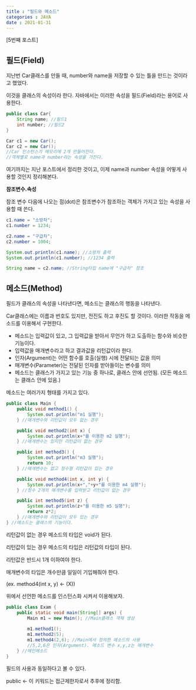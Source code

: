 ```yaml
---
title : "필드와 메소드"
categories : JAVA
date : 2021-01-31
---
```


[5번째 포스트]

## 필드(Field)

지난번 Car클래스를 만들 때, number와 name을 저장할 수 있는 틀을 만드는 것이라고 했었다. 

이것을 클래스의 속성이라 한다. 자바에서는 이러한 속성을 필드(Field)라는 용어로 사용한다.

```java
public class Car{
    String name; //필드1
    int number; //필드2
}
```

```java
Car c1 = new Car();
Car c2 = new Car();
//Car 인스턴스가 메모리에 2개 만들어진다.
//객체별로 name과 number라는 속성을 가진다.
```



여기까지는 지난 포스트에서 정리한 것이고, 이제 name과 number 속성을 어떻게 사용할 것인지 정리해본다.

**참조변수.속성**

참조 변수 다음에 나오는 점(dot)은 참조변수가 참조하는 객체가 가지고 있는 속성을 사용할 때 쓴다.

```java
c1.name = "소방차";
c1.number = 1234;

c2.name = "구급차";
c2.number = 1004;

System.out.println(c1.name); //소방차 출력
System.out.println(c1.number); //1234 출력

String name = c2.name; //String타입 name에 "구급차" 참조
```



## 메소드(Method)



필드가 클래스의 속성을 나타낸다면, 메소드는 클래스의 행동을 나타낸다.

Car클래스에는 이름과 번호도 있지만, 전진도 하고 후진도 할 것이다. 이러한 작동을 메소드를 이용해서 구현한다.



* 메소드는 입력값이 있고, 그 입력값을 받아서 무언가 하고 도출하는 함수와 비슷한 기능이다.
* 입력값을 매개변수라고 하고 결과값을 리턴값이라 한다.
* 인자(Argument)는 어떤 함수를 호출(실행) 시에 전달되는 값을 의미
* 매개변수(Parameter)는 전달된 인자를 받아들이는 변수를 의미
* 메소드는 클래스가 가지고 있는 기능 중 하나로, 클래스 안에 선언됨. (모든 메소드는 클래스 안에 있음.)



메소드는 여러가지 형태를 가지고 있다.

```java
public class Main {
	public void method1() {
    	System.out.println("m1 실행");
	} //매개변수와 리턴값이 모두 없는 경우

	public void method2(int x) {
    	System.out.println(x+"를 이용한 m2 실행");
	} //매개변수는 있지만 리턴값이 없는 경우

	public int method3() {
    	System.out.println("m3 실행");
    	return 10;
	} //매개변수는 없고 정수형 리턴값이 있는 경우

	public void method4(int x, int y) {
    	System.out.println(x+","+y+"를 이용한 m4 실행");
	} //정수 2개의 매개변수를 입력받고 리턴값이 없는 경우

	public int method5(int z) {
    	System.out.println(z+"를 이용한 m5 실행");
    	return z*2;
	} //매개변수와 리턴값이 모두 있는 경우
} //메소드는 클래스의 기능이다.
```

리턴값이 없는 경우 메소드의 타입은 void가 된다.

리턴값이 있는 경우 메소드의 타입은 리턴값의 타입이 된다.

리턴값은 반드시 1개 이하여야 한다.

매개변수의 타입은 개수만큼 일일이 기입해줘야 한다.

(ex. method4(int x, y) <- (X))



위에서 선언한 메소드를 인스턴스화 시켜서 이용해보자.

```java
public class Exam {
	public static void main(String[] args) {
    	Main m1 = new Main(); //Main클래스 객체 생성
        
        m1.method1();
        m1.method2(5);
        m1.method4(2,6); //Main에서 정의한 메소드의 사용
        //5,2,6은 인자(Argument). 메소드 변수 x,y,z는 매개변수
	} //메인메소드
}
```

필드의 사용과 동일하다고 볼 수 있다.

public <- 이 키워드는 접근제한자로서 추후에 정리함.